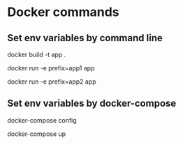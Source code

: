 # Docker commands

## Set env variables by command line

docker build -t app . 

docker run -e prefix=app1 app

docker run -e prefix=app2 app


## Set env variables by docker-compose
docker-compose config

docker-compose up
